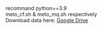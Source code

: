 recommand python==3.9   
melo_cf.sh & melo_mq.sh respectively   
Download data here: 
[Google Drive](https://drive.google.com/drive/folders/1qVfmqE4WVUwNUHyMtcHZCnP8EhZ_XIAG?usp=drive_link)

